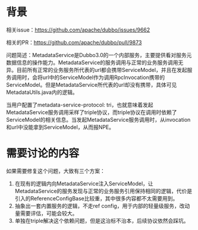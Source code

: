 # 背景

相关issue：https://github.com/apache/dubbo/issues/9662

相关的PR：https://github.com/apache/dubbo/pull/9873

问题简述：MetadataService是Dubbo3.0的一个内部服务，主要提供看对服务元数据信息的操作能力。MetadataService的服务调用与正常的业务服务调用无异。目前所有正常的业务服务所代表的url都会携带ServiceModel，并且在发起服务调用时，会将url中的ServiceModel作为调用RpcInvocation携带的ServiceModel。但是MetadataService所代表的url却没有携带，具体可见MetadataUtils.java内的逻辑。

当用户配置了metadata-service-protocol: tri，也就意味着发起MetadataService服务调用采样了triple协议，而triple协议在调用时依赖了ServiceModel的相关信息。当发起MetadataService服务调用时，从invocation和url中没能拿到ServiceModel，从而报NPE。

# 需要讨论的内容

如果需要修复这个问题，大致有三个方案：

1. 在现有的逻辑内向MetadataService注入ServiceModel，让MetadataService的服务发现与正常的业务服务引用保持相同的逻辑，代价是引入的ReferenceConfigBase比较重，其中很多内容都不太需要用到。
2. 抽象出一套内置服务的逻辑，不走ref config，用于内部的轻量级服务，改动量需要评估，可能会较大。
3. 单独在triple解决这个依赖问题，但是这治标不治本，后续协议依然会踩坑。
